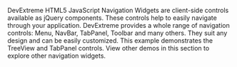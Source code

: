 DevExtreme HTML5 JavaScript Navigation Widgets are client-side controls available as jQuery components. These controls help to easily navigate through your application. DevExtreme provides a whole range of navigation controls: Menu, NavBar, TabPanel, Toolbar and many others. They suit any design and can be easily customized. This example demonstrates the TreeView and TabPanel controls. View other demos in this section to explore other navigation widgets.